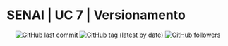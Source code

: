# SENAI | UC 7 | Versionamento


<p align="center">
    <a href="https://github.com/ortegavan/senai-versoes-colaboracoes/commits/main/README.md">
        <img alt="GitHub last commit" src="https://img.shields.io/github/last-commit/arethafreitas/senai-versoes-colaboracoes?style=flat-square">
    </a>
    <a href="https://github.com/arethafreitas/senai-versoes-colaboracoes/tags">
        <img alt="GitHub tag (latest by date)" src="https://img.shields.io/github/v/tag/arethafreitas/senai-versoes-colaboracoes?style=flat-square">
    </a>
    <a href="https://github.com/arethafreitas?tab=followers">
        <img alt="GitHub followers" src="https://img.shields.io/github/followers/arethafreitas?style=flat-square">
    </a>
</p>

